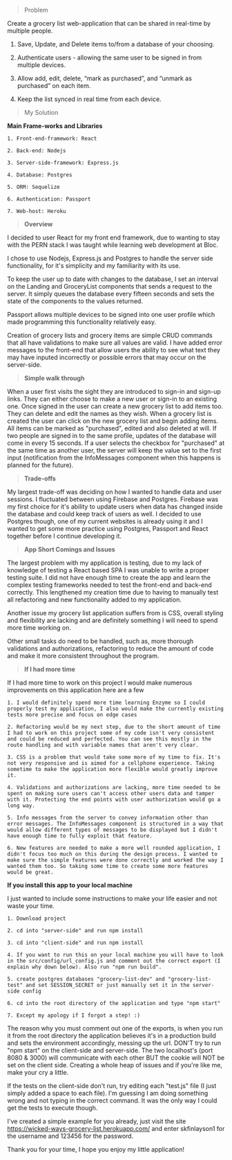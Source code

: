 >Problem

Create a grocery list web-application that can be shared in real-time by multiple people.

1. Save, Update, and Delete items to/from a database of your choosing.

2. Authenticate users - allowing the same user to be signed in from multiple devices.

3. Allow add, edit, delete, “mark as purchased”, and “unmark as purchased” on each item.

4. Keep the list synced in real time from each device.

>My Solution

**Main Frame-works and Libraries**

    1. Front-end-framework: React

    2. Back-end: Nodejs

    3. Server-side-framework: Express.js

    4. Database: Postgres

    5. ORM: Sequelize

    6. Authentication: Passport

    7. Web-host: Heroku

>**Overview**

I decided to user React for my front end framework, due to wanting to stay with the PERN stack I was taught while learning web development at Bloc.

I chose to use Nodejs, Express.js and Postgres to handle the server side functionality, for it's simplicity and my familiarity with its use.

To keep the user up to date with changes to the database, I set an interval on the Landing and GroceryList components that sends a request to the server. It simply queues the database every fifteen seconds and sets the state of the components to the values returned.

Passport allows multiple devices to be signed into one user profile which made programming this functionality relatively easy.

Creation of grocery lists and grocery items are simple CRUD commands that all have validations to make sure all values are valid. I have added error messages to the front-end that allow users the ability to see what text they may have inputed incorrectly or possible errors that may occur on the server-side.

>**Simple walk through**

When a user first visits the sight they are introduced to sign-in and sign-up links. They can either choose to make a new user or sign-in to an existing one. Once signed in the user can create a new grocery list to add items too. They can delete and edit the names as they wish. When a grocery list is created the user can click on the new grocery list and begin adding items. All items can be marked as "purchased", edited and also deleted at will. If two people are signed in to the same profile, updates of the database will come in every 15 seconds. If a user selects the checkbox for "purchased" at the same time as another user, the server will keep the value set to the first input (notification from the InfoMessages component when this happens is planned for the future). 

>**Trade-offs**

My largest trade-off was deciding on how I wanted to handle data and user sessions. I fluctuated between using Firebase and Postgres. Firebase was my first choice for it's ability to update users when data has changed inside the database and could keep track of users as well. I decided to use Postgres though, one of my current websites is already using it and I wanted to get some more practice using Postgres, Passport and React together before I continue developing it.

>**App Short Comings and Issues**

The largest problem with my application is testing, due to my lack of knowledge of testing a React based SPA I was unable to write a proper testing suite. I did not have enough time to create the app and learn the complex testing frameworks needed to test the front-end and back-end correctly. This lengthened my creation time due to having to manually test all refactoring and new functionality added to my application.

Another issue my grocery list application suffers from is CSS, overall styling and flexibility are lacking and are definitely something I will need to spend more time working on.

Other small tasks do need to be handled, such as, more thorough validations and authorizations, refactoring to reduce the amount of code and make it more consistent throughout the program.

>**If I had more time**

If I had more time to work on this project I would make numerous improvements on this application here are a few

    1. I would definitely spend more time learning Enzyme so I could properly test my application, I also would make the currently existing tests more precise and focus on edge cases

    2. Refactoring would be my next step, due to the short amount of time I had to work on this project some of my code isn't very consistent and could be reduced and perfected. You can see this mostly in the route handling and with variable names that aren't very clear.

    3. CSS is a problem that would take some more of my time to fix. It's not very responsive and is aimed for a cellphone experience. Taking sometime to make the application more flexible would greatly improve it.

    4. Validations and authorizations are lacking, more time needed to be spent on making sure users can't access other users data and tamper with it. Protecting the end points with user authorization would go a long way.

    5. Info messages from the server to convey information other than error messages. The InfoMessages component is structured in a way that would allow different types of messages to be displayed but I didn't have enough time to fully exploit that feature.

    6. New features are needed to make a more well rounded application, I didn't focus too much on this during the design process. I wanted to make sure the simple features were done correctly and worked the way I wanted them too. So taking some time to create some more features would be great.

**If you install this app to your local machine**

I just wanted to include some instructions to make your life easier and not waste your time.

    1. Download project

    2. cd into "server-side" and run npm install

    3. cd into "client-side" and run npm install

    4. If you want to run this on your local machine you will have to look in the src/config/url_config.js and comment out the correct export (I explain why down below). Also run "npm run build".

    5. create postgres databases "grocery-list-dev" and "grocery-list-test" and set SESSION_SECRET or just manually set it in the server-side config

    6. cd into the root directory of the application and type "npm start"

    7. Except my apology if I forgot a step! :)



 The reason why you must comment out one of the exports, is when you run it from the root directory the application believes it's in a production build and sets the environment accordingly, messing up the url. DON'T try to run "npm start" on the client-side and server-side. The two localhost's (port 8080 & 3000) will communicate with each other BUT the cookie will NOT be set on the client side. Creating a whole heap of issues and if you're like me, make your cry a little.

 If the tests on the client-side don't run, try editing each "test.js" file (I just simply added a space to each file). I'm guessing I am doing something wrong and not typing in the correct command. It was the only way I could get the tests to execute though.
 
 I've created a simple example for you already, just visit the site https://wicked-ways-grocery-list.herokuapp.com/ and enter skfinlayson1 for the username and 123456 for the password.
 
 Thank you for your time, I hope you enjoy my little application!
